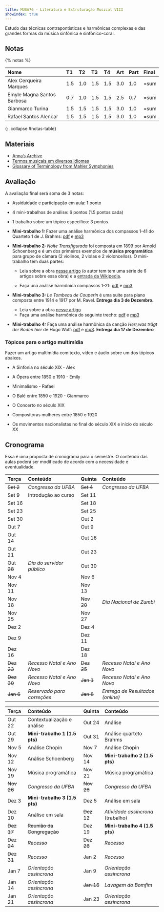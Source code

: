 ```yaml
---
title: MUSA76 - Literatura e Estruturação Musical VIII
showindex: true
---
```


Estudo das técnicas contrapontísticas e harmônicas complexas e das grandes
formas da música sinfônica e sinfônico-coral.

## Notas

{% notas %}

<!-- 1.5 1.5 1.5 1.5 3 1  -->

| Nome                       | T1  | T2  | T3  | T4  | Art | Part | Final |
|:---------------------------|:----|:----|:----|:----|:----|:-----|:------|
| Alex Cerqueira Marques     | 1.5 | 1.0 | 1.5 | 1.5 | 3.0 | 1.0  | =sum  |
| Emyle Magna Santos Barbosa | 0.7 | 1.0 | 1.5 | 1.5 | 2.5 | 0.7  | =sum  |
| Gianmarco Turina           | 1.5 | 1.5 | 1.5 | 1.5 | 3.0 | 1.0  | =sum  |
| Rafael Santos Alencar      | 1.5 | 1.5 | 1.5 | 1.5 | 3.0 | 1.0  | =sum  |
{: .collapse #notas-table}


## Materiais

- [Anna’s Archive](https://annas-archive.org)
- [Termos musicais em diversos idiomas](https://web.library.yale.edu/cataloging/music/instname)
- [Glossary of Terminology from Mahler Symphonies](https://www.orchestralibrary.com/reftables/mahler2gloss.html)

## Avaliação

A avaliação final será soma de 3 notas:

- Assiduidade e participação em aula: 1 ponto
- 4 mini-trabalhos de análise: 6 pontos (1.5 pontos cada)
- 1 trabalho sobre um tópico específico: 3 pontos

- **Mini-trabalho 1:** Fazer uma análise harmônica dos compassos 1-41 do
  Quarteto 1 de J. Brahms: [pdf][1] e [mp3][2]

- **Mini-trabalho 2:** *Noite Transfigurada* foi composta em 1899 por Arnold
  Schoenberg e é um dos primeiros exemplos de **música programática** para grupo
  de câmara (2 violinos, 2 violas e 2 violoncellos). O mini-trabalho tem duas
  partes:

  - Leia sobre a obra [nesse artigo][3] (o autor tem tem uma série de 6 artigos
  sobre essa obra) e a [entrada da Wikipedia][4].

  - Faça una análise harmônica compassos 1-21: [pdf][5] e [mp3][6]

- **Mini-trabalho 3:** *Le Tombeau de Couperin* é uma suite para piano composta
  entre 1914 e 1917 por M. Ravel. **Entrega dia 3 de Dezembro.**

  - Leia sobre a obra [nesse artigo][7]
  - Faça uma análise harmônica do seguinte trecho: [pdf][8] e [mp3][9]

- **Mini-trabalho 4:** Faça uma análise harmônica da canção _Herr,was trägt der
  Boden hier_ de Hugo Wolf: [pdf][10] e [mp3][11]. **Entrega dia 17 de Dezembro**

[1]: https://docs.pkroger.com/Brahms%20Quarteto%201%20-%20Trecho.pdf
[2]: https://docs.pkroger.com/Brahms%20Quarteto%201%20-%20Trecho.m4a
[3]: https://euterpe.blog.br/noite-transfigurada-parte-i/
[4]: https://en.wikipedia.org/wiki/Verkl%C3%A4rte_Nacht
[5]: https://docs.pkroger.com/Schoenberg%20-%20Noite%20Transfigurada%20-%20Trecho.pdf
[6]: https://docs.pkroger.com/Schoenberg%20-%20Noite%20Transfigurada%20-%20Trecho.mp3
[7]: https://en.wikipedia.org/wiki/Le_Tombeau_de_Couperin
[8]: https://docs.pkroger.com/Ravel%20-%20Le%20Tombeau%20de%20Couperin%20-%20Trecho.pdf
[9]: https://docs.pkroger.com/Ravel%20-%20Le%20Tombeau%20de%20Couperin%20-%20Forlane.mp3
[10]: https://docs.pkroger.com/Hugo%20Wolf%20Herr%20was.pdf
[11]: https://docs.pkroger.com/Hugo%20Wolf%20Herr%20was.mp3

### Tópicos para o artigo multimídia

Fazer um artigo multimídia com texto, vídeo e áudio sobre um dos tópicos
abaixos.

- A Sinfonia no século XIX - Alex
- A Ópera entre 1850 e 1910 - Emily
- Minimalismo - Rafael
- O Balé entre 1850 e 1920 - Gianmarco

- O Concerto no século XIX
- Compositoras mulheres entre 1850 e 1920
- Os movimentos nacionalistas no final do século XIX e início do século XX


## Cronograma

Essa é uma proposta de cronograma para o semestre. O conteúdo das aulas poderá
ser modificado de acordo com a necessidade e eventualidade.

| Terça      | Conteúdo                   | Quinta     | Conteúdo                         |
|:-----------|:---------------------------|:-----------|:---------------------------------|
| ~~Set 2~~  | *Congresso da UFBA*        | ~~Set 4~~  | *Congresso da UFBA*              |
| Set 9      | Introdução ao curso        | Set 11     |                                  |
| Set 16     |                            | Set 18     |                                  |
| Set 23     |                            | Set 25     |                                  |
| Set 30     |                            | Out 2      |                                  |
| Out 7      |                            | Out 9      |                                  |
| Out 14     |                            | Out 16     |                                  |
| Out 21     |                            | Out 23     |                                  |
| ~~Out 28~~ | *Dia do servidor público*  | Out 30     |                                  |
| Nov 4      |                            | Nov 6      |                                  |
| Nov 11     |                            | Nov 13     |                                  |
| Nov 18     |                            | ~~Nov 20~~ | *Dia Nacional de Zumbi*          |
| Nov 25     |                            | Nov 27     |                                  |
| Dez 2      |                            | Dez 4      |                                  |
| Dez 9      |                            | Dez 11     |                                  |
| Dez 16     |                            | Dez 18     |                                  |
| ~~Dez 23~~ | *Recesso Natal e Ano Novo* | ~~Dez 25~~ | *Recesso Natal e Ano Novo*       |
| ~~Dez 30~~ | *Recesso Natal e Ano Novo* | ~~Jan 1~~  | *Recesso Natal e Ano Novo*       |
| ~~Jan 6~~  | *Reservado para correções* | ~~Jan 8~~  | *Entrega de Resultados (online)* |


| Terça      | Conteúdo                      | Quinta     | Conteúdo                          |
|:-----------|:------------------------------|:-----------|:----------------------------------|
| Out 22     | Contextualização e análise    | Out 24     | Análise                           |
| Out 29     | **Mini-trabalho 1 (1.5 pts)** | Out 31     | Análise quarteto Brahms           |
| Nov 5      | Análise Chopin                | Nov 7      | Análise Chopin                    |
| Nov 12     | Análise Schoenberg            | Nov 14     | **Mini-trabalho 2 (1.5 pts)**     |
| Nov 19     | Música programática           | Nov 21     | Música programática               |
| ~~Nov 26~~ | *Congresso da UFBA*           | ~~Nov 28~~ | *Congresso da UFBA*               |
| Dez 3      | **Mini-trabalho 3 (1.5 pts)** | Dez 5      | Análise em sala                   |
| Dez 10     | Análise em sala               | ~~Dez 12~~ | *Atividade assíncrona* (trabalho) |
| ~~Dez 17~~ | ~~Reunião da Congregação~~    | Dez 19     | **Mini-trabalho 4 (1.5 pts)**     |
| ~~Dez 24~~ | *Recesso*                     | ~~Dez 26~~ | *Recesso*                         |
| ~~Dez 31~~ | *Recesso*                     | ~~Jan 2~~  | *Recesso*                         |
| Jan 7      | *Orientação assíncrona*       | Jan 9      | *Orientação assíncrona*           |
| Jan 14     | *Orientação assíncrona*       | ~~Jan 16~~ | *Lavagem do Bomfim*               |
| Jan 21     | *Orientação assíncrona*       | Jan 23     | *Orientação assíncrona*           |
